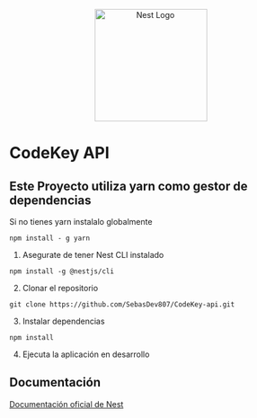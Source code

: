 <p align="center">
  <a href="http://nestjs.com/" target="blank"><img src="https://nestjs.com/img/logo-small.svg" width="200" alt="Nest Logo" /></a>
</p>



# CodeKey API
## Este Proyecto utiliza yarn como gestor de dependencias
Si no tienes yarn instalalo globalmente
```
npm install - g yarn
```

1. Asegurate de tener Nest CLI instalado
```
npm install -g @nestjs/cli
```
2. Clonar el repositorio
```
git clone https://github.com/SebasDev807/CodeKey-api.git

```
3. Instalar dependencias
```
npm install
```
4. Ejecuta la aplicación en desarrollo




## Documentación
[Documentación oficial de Nest](https://nestjs.com/)

